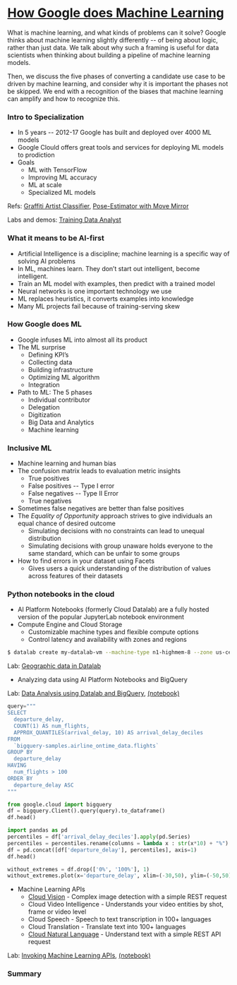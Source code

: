 [How Google does Machine Learning](https://www.coursera.org/learn/google-machine-learning)
==========================================================================================

What is machine learning, and what kinds of problems can it solve? Google thinks about machine learning slightly differently -- of being about logic, rather than just data. We talk about why such a framing is useful for data scientists when thinking about building a pipeline of machine learning models. 

Then, we discuss the five phases of converting a candidate use case to be driven by machine learning, and consider why it is important the phases not be skipped. We end with a recognition of the biases that machine learning can amplify and how to recognize this.

### Intro to Specialization

* In 5 years -- 2012-17 Google has built and deployed over 4000 ML models
* Google Clould offers great tools and services for deploying ML models to prodiction
* Goals
  * ML with TensorFlow
  * Improving ML accuracy
  * ML at scale
  * Specialized ML models

Refs: [Graffiti Artist Classifier](https://cloud.google.com/blog/products/ai-machine-learning/who-street-artist-building-graffiti-artist-classifier-using-automl), [Pose-Estimator with Move Mirror](https://www.blog.google/technology/ai/move-mirror-you-move-and-80000-images-move-you/)

Labs and demos: [Training Data Analyst](https://github.com/GoogleCloudPlatform/training-data-analyst)

### What it means to be AI-first

* Artificial Intelligence is a discipline; machine learning is a specific way of solving AI problems
* In ML, machines learn. They don’t start out intelligent, become intelligent.
* Train an ML model with examples, then predict with a trained model
* Neural networks is one important technology we use
* ML replaces heuristics, it converts examples into knowledge
* Many ML projects fail because of training-serving skew

### How Google does ML

* Google infuses ML into almost all its product
* The ML surprise
  * Defining KPI’s
  * Collecting data
  * Building infrastructure
  * Optimizing ML algorithm
  * Integration
* Path to ML: The 5 phases
  * Individual contributor
  * Delegation
  * Digitization
  * Big Data and Analytics
  * Machine learning

### Inclusive ML

* Machine learning and human bias
* The confusion matrix leads to evaluation metric insights
  * True positives
  * False positives -- Type I error
  * False negatives -- Type II Error
  * True negatives
* Sometimes false negatives are better than false positives
* The _Equality of Opportunity_ approach strives to give individuals an equal chance of desired outcome
  * Simulating decisions with no constraints can lead to unequal distribution
  * Simulating decisions with group unaware holds everyone to the same standard, which can be unfair to some groups
* How to find errors in your dataset using Facets
  * Gives users a quick understanding of the distribution of values across features of their datasets

### Python notebooks in the cloud

* AI Platform Notebooks (formerly Cloud Datalab) are a fully hosted version of the popular JupyterLab notebook environment
* Compute Engine and Cloud Storage
  * Customizable machine types and flexible compute options
  * Control latency and availability with zones and regions

```bash
$ datalab create my-datalab-vm --machine-type n1-highmem-8 --zone us-central1-a
```

Lab: [Geographic data in Datalab](https://github.com/GoogleCloudPlatform/datalab-samples/blob/master/basemap/earthquakes.ipynb)

* Analyzing data using AI Platform Notebooks and BigQuery

Lab: [Data Analysis using Datalab and BigQuery](https://googlecoursera.qwiklabs.com/focuses/35205), [(notebook)](https://github.com/GoogleCloudPlatform/training-data-analyst/blob/master/courses/machine_learning/deepdive/01_googleml/data_analysis.ipynb)

```python
query="""
SELECT
  departure_delay,
  COUNT(1) AS num_flights,
  APPROX_QUANTILES(arrival_delay, 10) AS arrival_delay_deciles
FROM
  `bigquery-samples.airline_ontime_data.flights`
GROUP BY
  departure_delay
HAVING
  num_flights > 100
ORDER BY
  departure_delay ASC
"""

from google.cloud import bigquery
df = bigquery.Client().query(query).to_dataframe()
df.head()

import pandas as pd
percentiles = df['arrival_delay_deciles'].apply(pd.Series)
percentiles = percentiles.rename(columns = lambda x : str(x*10) + "%")
df = pd.concat([df['departure_delay'], percentiles], axis=1)
df.head()

without_extremes = df.drop(['0%', '100%'], 1)
without_extremes.plot(x='departure_delay', xlim=(-30,50), ylim=(-50,50));
```

* Machine Learning APIs
  * [Cloud Vision](cloud.google.com/vision) - Complex image detection with a simple REST request
  * Cloud Video Intelligence - Understands your video entities by shot, frame or video level
  * Cloud Speech - Speech to text transcription in 100+ languages
  * Cloud Translation - Translate text into 100+ languages
  * [Cloud Natural Language](cloud.google.com/natural-language) - Understand text with a simple REST API request

Lab: [Invoking Machine Learning APIs](https://googlecoursera.qwiklabs.com/focuses/35206), [(notebook)](https://github.com/GoogleCloudPlatform/training-data-analyst/blob/master/CPB100/lab4c/mlapis.ipynb)

### Summary

